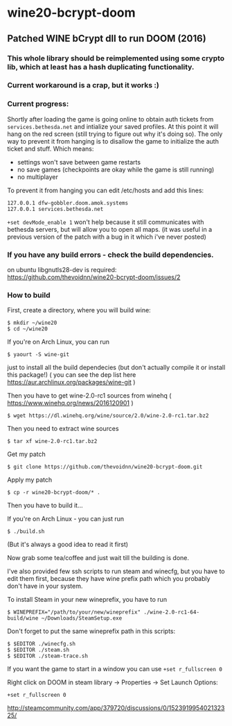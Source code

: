 # wine20-bcrypt-doom
## Patched WINE bCrypt dll to run DOOM (2016)

### This whole library should be reimplemented using some crypto lib, which at least has a hash duplicating functionality.
### Current workaround is a crap, but it works :)

### Current progress:

Shortly after loading the game is going online to obtain auth tickets from `services.bethesda.net` and intialize your saved profiles.
At this point it will hang on the red screen (still trying to figure out why it's doing so).
The only way to prevent it from hanging is to disallow the game to initialize the auth ticket and stuff.
Which means:
- settings won't save between game restarts
- no save games (checkpoints are okay while the game is still running)
- no multiplayer

To prevent it from hanging you can edit /etc/hosts and add this lines:

    127.0.0.1 dfw-gobbler.doom.amok.systems
    127.0.0.1 services.bethesda.net

`+set devMode_enable 1` won't help because it still communicates with bethesda servers, but will allow you to open all maps.
(it was useful in a previous version of the patch with a bug in it which i've never posted)

### If you have any build errors - check the build dependencies.
on ubuntu libgnutls28-dev is required: https://github.com/thevoidnn/wine20-bcrypt-doom/issues/2

### How to build

First, create a directory, where you will build wine:
```
$ mkdir ~/wine20
$ cd ~/wine20
```

If you're on Arch Linux, you can run
```
$ yaourt -S wine-git
```
just to install all the build dependecies (but don't actually compile it or install this package!)
( you can see the dep list here https://aur.archlinux.org/packages/wine-git )

Then you have to get wine-2.0-rc1 sources from winehq ( https://www.winehq.org/news/2016120901 )
```
$ wget https://dl.winehq.org/wine/source/2.0/wine-2.0-rc1.tar.bz2
```

Then you need to extract wine sources
```
$ tar xf wine-2.0-rc1.tar.bz2
```

Get my patch
```
$ git clone https://github.com/thevoidnn/wine20-bcrypt-doom.git
```

Apply my patch
```
$ cp -r wine20-bcrypt-doom/* .
```

Then you have to build it...

If you're on Arch Linux - you can just run
```
$ ./build.sh
```

(But it's always a good idea to read it first)

Now grab some tea/coffee and just wait till the building is done.


I've also provided few ssh scripts to run steam and winecfg,
but you have to edit them first, because they have wine prefix path
which you probably don't have in your system.

To install Steam in your new wineprefix, you have to run

    $ WINEPREFIX="/path/to/your/new/wineprefix" ./wine-2.0-rc1-64-build/wine ~/Downloads/SteamSetup.exe

Don't forget to put the same wineprefix path in this scripts:

    $ $EDITOR ./winecfg.sh
    $ $EDITOR ./steam.sh
    $ $EDITOR ./steam-trace.sh

If you want the game to start in a window you can use `+set r_fullscreen 0`

Right click on DOOM in steam library -> Properties -> Set Launch Options:

    +set r_fullscreen 0


http://steamcommunity.com/app/379720/discussions/0/152391995402132325/
